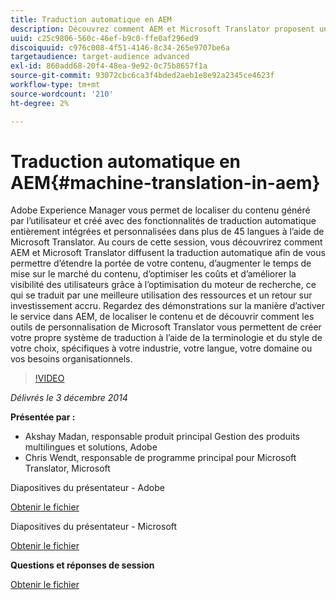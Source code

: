 ```yaml
---
title: Traduction automatique en AEM
description: Découvrez comment AEM et Microsoft Translator proposent une traduction automatique pour vous permettre d’étendre la portée de votre contenu, d’augmenter le temps de mise sur le marché du contenu, d’optimiser les coûts et d’améliorer la visibilité des utilisateurs grâce à l’optimisation du moteur de recherche, ce qui se traduit par une meilleure utilisation des ressources et un retour sur investissement accru.
uuid: c25c9806-560c-46ef-b9c0-ffe0af296ed9
discoiquuid: c976c008-4f51-4146-8c34-265e9707be6a
targetaudience: target-audience advanced
exl-id: 860add68-20f4-48ea-9e92-0c75b8657f1a
source-git-commit: 93072cbc6ca3f4bded2aeb1e8e92a2345ce4623f
workflow-type: tm+mt
source-wordcount: '210'
ht-degree: 2%

---
```


# Traduction automatique en AEM{#machine-translation-in-aem}

Adobe Experience Manager vous permet de localiser du contenu généré par l’utilisateur et créé avec des fonctionnalités de traduction automatique entièrement intégrées et personnalisées dans plus de 45 langues à l’aide de Microsoft Translator. Au cours de cette session, vous découvrirez comment AEM et Microsoft Translator diffusent la traduction automatique afin de vous permettre d’étendre la portée de votre contenu, d’augmenter le temps de mise sur le marché du contenu, d’optimiser les coûts et d’améliorer la visibilité des utilisateurs grâce à l’optimisation du moteur de recherche, ce qui se traduit par une meilleure utilisation des ressources et un retour sur investissement accru. Regardez des démonstrations sur la manière d’activer le service dans AEM, de localiser le contenu et de découvrir comment les outils de personnalisation de Microsoft Translator vous permettent de créer votre propre système de traduction à l’aide de la terminologie et du style de votre choix, spécifiques à votre industrie, votre langue, votre domaine ou vos besoins organisationnels.

>[!VIDEO](https://video.tv.adobe.com/v/19383/?quality=9)

*Délivrés le 3 décembre 2014*

**Présentée par :**

* Akshay Madan, responsable produit principal Gestion des produits multilingues et solutions, Adobe
* Chris Wendt, responsable de programme principal pour Microsoft Translator, Microsoft

Diapositives du présentateur - Adobe

[Obtenir le fichier](assets/aem-gems-machine-translation-12-03-14.pdf)

Diapositives du présentateur - Microsoft

[Obtenir le fichier](assets/adobe-microsoft-gems-12-03-14.pdf)

**Questions et réponses de session**

[Obtenir le fichier](assets/q-a-machine-translation-12-3-14.pdf)
<!--
[Get back to the Overview](https://helpx.adobe.com/experience-manager/kt/eseminars/gems/aem-index.html)
-->
